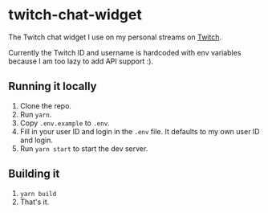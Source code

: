 # twitch-chat-widget

The Twitch chat widget I use on my personal streams on [Twitch](https://twitch.tv/AidenWallis).

Currently the Twitch ID and username is hardcoded with env variables because I am too lazy to add API support :).

## Running it locally

1. Clone the repo.
1. Run `yarn`.
1. Copy `.env.example` to `.env`.
1. Fill in your user ID and login in the `.env` file. It defaults to my own user ID and login.
1. Run `yarn start` to start the dev server.

## Building it

1. `yarn build`
1. That's it.
